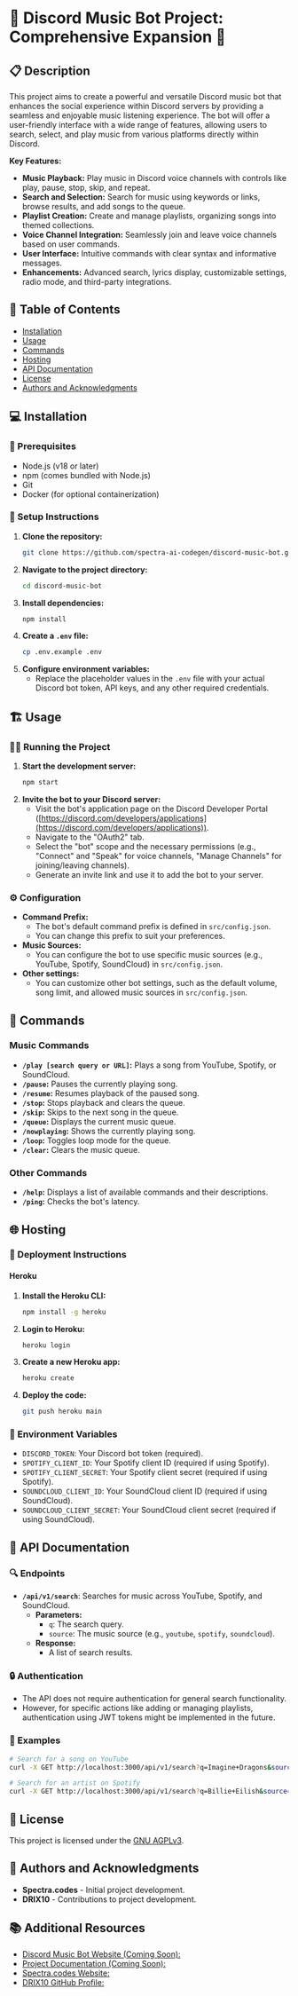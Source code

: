 # 🌟 Discord Music Bot Project: Comprehensive Expansion 🌟

## 📋 Description

This project aims to create a powerful and versatile Discord music bot that enhances the social experience within Discord servers by providing a seamless and enjoyable music listening experience. The bot will offer a user-friendly interface with a wide range of features, allowing users to search, select, and play music from various platforms directly within Discord. 

**Key Features:**

- **Music Playback:** Play music in Discord voice channels with controls like play, pause, stop, skip, and repeat.
- **Search and Selection:** Search for music using keywords or links, browse results, and add songs to the queue.
- **Playlist Creation:** Create and manage playlists, organizing songs into themed collections.
- **Voice Channel Integration:** Seamlessly join and leave voice channels based on user commands.
- **User Interface:** Intuitive commands with clear syntax and informative messages.
- **Enhancements:**  Advanced search, lyrics display, customizable settings, radio mode, and third-party integrations.

## 📑 Table of Contents

- [Installation](#installation)
- [Usage](#usage)
- [Commands](#commands)
- [Hosting](#hosting)
- [API Documentation](#api-documentation)
- [License](#license)
- [Authors and Acknowledgments](#authors-and-acknowledgments)

## 💻 Installation

### 🔧 Prerequisites

- Node.js (v18 or later)
- npm (comes bundled with Node.js)
- Git
- Docker (for optional containerization)

### 🚀 Setup Instructions

1. **Clone the repository:**
   ```bash
   git clone https://github.com/spectra-ai-codegen/discord-music-bot.git
   ```
2. **Navigate to the project directory:**
   ```bash
   cd discord-music-bot
   ```
3. **Install dependencies:**
   ```bash
   npm install
   ```
4. **Create a `.env` file:**
   ```bash
   cp .env.example .env 
   ```
5. **Configure environment variables:**
   - Replace the placeholder values in the `.env` file with your actual Discord bot token, API keys, and any other required credentials.

## 🏗️ Usage

### 🏃‍♂️ Running the Project

1. **Start the development server:**
   ```bash
   npm start
   ```
2. **Invite the bot to your Discord server:**
   - Visit the bot's application page on the Discord Developer Portal ([https://discord.com/developers/applications](https://discord.com/developers/applications)).
   - Navigate to the "OAuth2" tab.
   - Select the "bot" scope and the necessary permissions (e.g., "Connect" and "Speak" for voice channels, "Manage Channels" for joining/leaving channels).
   - Generate an invite link and use it to add the bot to your server.

### ⚙️ Configuration

- **Command Prefix:**
   - The bot's default command prefix is defined in `src/config.json`.
   - You can change this prefix to suit your preferences.
- **Music Sources:**
   - You can configure the bot to use specific music sources (e.g., YouTube, Spotify, SoundCloud) in `src/config.json`.
- **Other settings:**
   - You can customize other bot settings, such as the default volume, song limit, and allowed music sources in `src/config.json`.

## 🔨 Commands

### Music Commands

- **`/play [search query or URL]`:** Plays a song from YouTube, Spotify, or SoundCloud.
- **`/pause`:** Pauses the currently playing song.
- **`/resume`:** Resumes playback of the paused song.
- **`/stop`:** Stops playback and clears the queue.
- **`/skip`:** Skips to the next song in the queue.
- **`/queue`:** Displays the current music queue.
- **`/nowplaying`:** Shows the currently playing song.
- **`/loop`:** Toggles loop mode for the queue.
- **`/clear`:** Clears the music queue.

### Other Commands

- **`/help`:** Displays a list of available commands and their descriptions.
- **`/ping`:** Checks the bot's latency.

## 🌐 Hosting

### 🚀 Deployment Instructions

#### Heroku

1. **Install the Heroku CLI:**
   ```bash
   npm install -g heroku
   ```
2. **Login to Heroku:**
   ```bash
   heroku login
   ```
3. **Create a new Heroku app:**
   ```bash
   heroku create
   ```
4. **Deploy the code:**
   ```bash
   git push heroku main
   ```

### 🔑 Environment Variables

- `DISCORD_TOKEN`: Your Discord bot token (required).
- `SPOTIFY_CLIENT_ID`: Your Spotify client ID (required if using Spotify).
- `SPOTIFY_CLIENT_SECRET`: Your Spotify client secret (required if using Spotify).
- `SOUNDCLOUD_CLIENT_ID`: Your SoundCloud client ID (required if using SoundCloud).
- `SOUNDCLOUD_CLIENT_SECRET`: Your SoundCloud client secret (required if using SoundCloud).

## 📜 API Documentation

### 🔍 Endpoints

- **`/api/v1/search`**: Searches for music across YouTube, Spotify, and SoundCloud.
   - **Parameters:**
      - `q`: The search query.
      - `source`: The music source (e.g., `youtube`, `spotify`, `soundcloud`).
   - **Response:**
      - A list of search results.

### 🔒 Authentication

- The API does not require authentication for general search functionality.
- However, for specific actions like adding or managing playlists, authentication using JWT tokens might be implemented in the future.

### 📝 Examples

```bash
# Search for a song on YouTube
curl -X GET http://localhost:3000/api/v1/search?q=Imagine+Dragons&source=youtube

# Search for an artist on Spotify
curl -X GET http://localhost:3000/api/v1/search?q=Billie+Eilish&source=spotify
```

## 📜 License

This project is licensed under the [GNU AGPLv3](https://choosealicense.com/licenses/agpl-3.0/).

## 👥 Authors and Acknowledgments

- **Spectra.codes** - Initial project development.
- **DRIX10** - Contributions to project development.

## 📚 Additional Resources

- [Discord Music Bot Website (Coming Soon):](https://spectra.codes/projects/discord-music-bot)
- [Project Documentation (Coming Soon):](https://spectra.codes/docs/discord-music-bot)
- [Spectra.codes Website: ](https://spectra.codes)
- [DRIX10 GitHub Profile: ](https://github.com/Drix10)